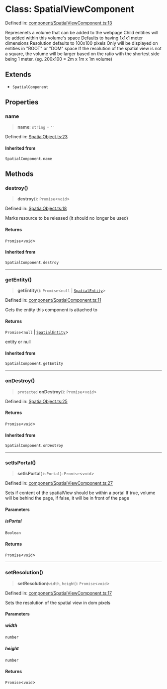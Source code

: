 # Class: SpatialViewComponent

Defined in: [component/SpatialViewComponent.ts:13](https://github.com/webspatial/webspatial-sdk/blob/main/core/src/core/component/SpatialViewComponent.ts#L13)

Represenets a volume that can be added to the webpage
Child entities will be added within this volume's space
Defaults to having 1x1x1 meter dimensions
Resolution defaults to 100x100 pixels
Only will be displayed on entities in "ROOT" or "DOM" space
If the resolution of the spatial view is not a square, the volume will be larger based on the ratio with the shortest side being 1 meter.
(eg. 200x100 = 2m x 1m x 1m volume)

## Extends

- `SpatialComponent`

## Properties

### name

> **name**: `string` = `''`

Defined in: [SpatialObject.ts:23](https://github.com/webspatial/webspatial-sdk/blob/main/core/src/core/SpatialObject.ts#L23)

#### Inherited from

`SpatialComponent.name`

## Methods

### destroy()

> **destroy**(): `Promise`\<`void`\>

Defined in: [SpatialObject.ts:18](https://github.com/webspatial/webspatial-sdk/blob/main/core/src/core/SpatialObject.ts#L18)

Marks resource to be released (it should no longer be used)

#### Returns

`Promise`\<`void`\>

#### Inherited from

`SpatialComponent.destroy`

***

### getEntity()

> **getEntity**(): `Promise`\<`null` \| [`SpatialEntity`](SpatialEntity.md)\>

Defined in: [component/SpatialComponent.ts:11](https://github.com/webspatial/webspatial-sdk/blob/main/core/src/core/component/SpatialComponent.ts#L11)

Gets the entity this component is attached to

#### Returns

`Promise`\<`null` \| [`SpatialEntity`](SpatialEntity.md)\>

entity or null

#### Inherited from

`SpatialComponent.getEntity`

***

### onDestroy()

> `protected` **onDestroy**(): `Promise`\<`void`\>

Defined in: [SpatialObject.ts:25](https://github.com/webspatial/webspatial-sdk/blob/main/core/src/core/SpatialObject.ts#L25)

#### Returns

`Promise`\<`void`\>

#### Inherited from

`SpatialComponent.onDestroy`

***

### setIsPortal()

> **setIsPortal**(`isPortal`): `Promise`\<`void`\>

Defined in: [component/SpatialViewComponent.ts:27](https://github.com/webspatial/webspatial-sdk/blob/main/core/src/core/component/SpatialViewComponent.ts#L27)

Sets if content of the spatialView should be within a portal
If true, volume will be behind the page, if false, it will be in front of the page

#### Parameters

##### isPortal

`Boolean`

#### Returns

`Promise`\<`void`\>

***

### setResolution()

> **setResolution**(`width`, `height`): `Promise`\<`void`\>

Defined in: [component/SpatialViewComponent.ts:17](https://github.com/webspatial/webspatial-sdk/blob/main/core/src/core/component/SpatialViewComponent.ts#L17)

Sets the resolution of the spatial view in dom pixels

#### Parameters

##### width

`number`

##### height

`number`

#### Returns

`Promise`\<`void`\>
